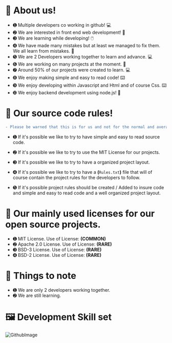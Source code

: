 # 👋 About us! 
- ➊ Multiple developers co working in github! 💻
- ➋ We are interested in front end web development! 🌠
- ➌ We are learning while developing! 🖱️
- ➍ We have made many mistakes but at least we managed to fix them. We all learn from mistakes. 🔋
- ➎ We are 2 Developers working together to learn and advance. 💻
- ➏ We are working on many projects at the moment. 💾
- ➐ Around 50% of our projects were created to learn. 💻
- ➑ We enjoy making simple and easy to read code! ⌨️
- ➒ We enjoy developing within Javascript and Html and of course Css. ⌨️
- ➓ We enjoy backend development using node.js! 🌠

# 📕 Our source code rules!

```diff
- Please be warned that this is for us and not for the normal and average user.
```

- ➊ If it's possible we like to try to have simple and easy to read source code.
- ➋ If it's possible we like to try to use the MIT License for our projects.
- ➌ If it's possible we like to try to have a organized project layout.
- ➍ If it's possible we like to try to have a **(**``Rules.txt``**)** file that will of course contain the project rules for the developers to follow.
  
- ➎ If it's possible project rules should be created / Added to insure code and simple and easy to read code and a well organized project layout.

# 🪪 Our mainly used licenses for our open source projects.
- ➊ MIT License. Use of License: **(COMMON)** 
- ➋ Apache 2.0 License. Use of License: **(RARE)**
- ➌ BSD-3 License. Use of License: **(RARE)**
- ➍ BSD-2 License. Use of License: **(RARE)**

# 📝 Things to note
- ➊ We are only 2 developers working together.
- ➋ We are still learning.

# 🖼️ Development Skill set

![GithubImage](https://github.com/DolmaAndKebab/DolmaAndKebab/assets/167909479/4a233826-be75-4075-8c3b-aa963e3f326c)


